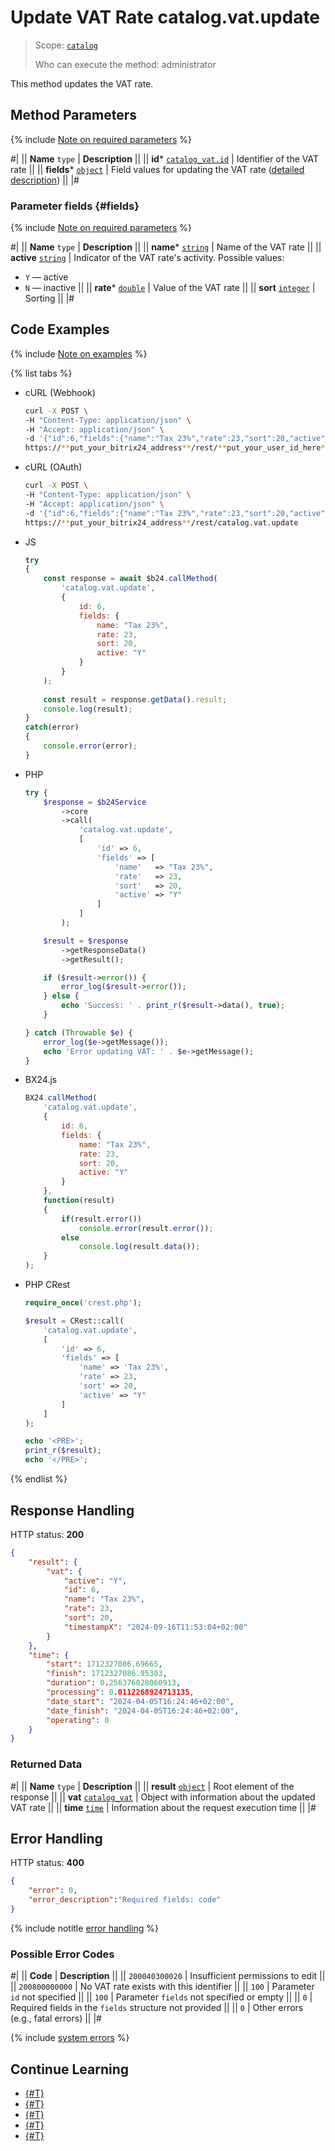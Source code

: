 # Update VAT Rate catalog.vat.update

> Scope: [`catalog`](../../scopes/permissions.md)
>
> Who can execute the method: administrator

This method updates the VAT rate.

## Method Parameters

{% include [Note on required parameters](../../../_includes/required.md) %}

#|
|| **Name**
`type` | **Description** ||
|| **id***
[`catalog_vat.id`](../data-types.md#catalog_vat) | Identifier of the VAT rate ||
|| **fields***
[`object`](../../data-types.md) | Field values for updating the VAT rate ([detailed description](#fields)) ||
|#

### Parameter fields {#fields}

{% include [Note on required parameters](../../../_includes/required.md) %}

#|
|| **Name**
`type` | **Description** ||
|| **name***
[`string`](../../data-types.md) | Name of the VAT rate ||
|| **active**
[`string`](../../data-types.md) | Indicator of the VAT rate's activity. Possible values:
- `Y` — active
- `N` — inactive
||
|| **rate***
[`double`](../../data-types.md) | Value of the VAT rate ||
|| **sort**
[`integer`](../../data-types.md) | Sorting
||
|#

## Code Examples

{% include [Note on examples](../../../_includes/examples.md) %}

{% list tabs %}

- cURL (Webhook)

    ```bash
    curl -X POST \
    -H "Content-Type: application/json" \
    -H "Accept: application/json" \
    -d '{"id":6,"fields":{"name":"Tax 23%","rate":23,"sort":20,"active":"Y"}}' \
    https://**put_your_bitrix24_address**/rest/**put_your_user_id_here**/**put_your_webhook_here**/catalog.vat.update
    ```

- cURL (OAuth)

    ```bash
    curl -X POST \
    -H "Content-Type: application/json" \
    -H "Accept: application/json" \
    -d '{"id":6,"fields":{"name":"Tax 23%","rate":23,"sort":20,"active":"Y"},"auth":"**put_access_token_here**"}' \
    https://**put_your_bitrix24_address**/rest/catalog.vat.update
    ```

- JS

    ```js
    try
    {
    	const response = await $b24.callMethod(
    		'catalog.vat.update', 
    		{
    			id: 6,
    			fields: {
    				name: "Tax 23%",
    				rate: 23,
    				sort: 20,
    				active: "Y"
    			}
    		}
    	);
    	
    	const result = response.getData().result;
    	console.log(result);
    }
    catch(error)
    {
    	console.error(error);
    }
    ```

- PHP

    ```php
    try {
        $response = $b24Service
            ->core
            ->call(
                'catalog.vat.update',
                [
                    'id' => 6,
                    'fields' => [
                        'name'   => "Tax 23%",
                        'rate'   => 23,
                        'sort'   => 20,
                        'active' => "Y"
                    ]
                ]
            );
    
        $result = $response
            ->getResponseData()
            ->getResult();
    
        if ($result->error()) {
            error_log($result->error());
        } else {
            echo 'Success: ' . print_r($result->data(), true);
        }
    
    } catch (Throwable $e) {
        error_log($e->getMessage());
        echo 'Error updating VAT: ' . $e->getMessage();
    }
    ```

- BX24.js

    ```js
    BX24.callMethod(
        'catalog.vat.update', 
        {
            id: 6,
            fields: {
                name: "Tax 23%",
                rate: 23,
                sort: 20,
                active: "Y"
            }
        },
        function(result)
        {
            if(result.error())
                console.error(result.error());
            else
                console.log(result.data());
        }
    );
    ```

- PHP CRest

    ```php
    require_once('crest.php');

    $result = CRest::call(
        'catalog.vat.update',
        [
            'id' => 6,
            'fields' => [
                'name' => 'Tax 23%',
                'rate' => 23,
                'sort' => 20,
                'active' => "Y"
            ]
        ]
    );

    echo '<PRE>';
    print_r($result);
    echo '</PRE>';
    ```

{% endlist %}

## Response Handling

HTTP status: **200**

```json
{
    "result": {
        "vat": {
            "active": "Y",
            "id": 6,
            "name": "Tax 23%",
            "rate": 23,
            "sort": 20,
            "timestampX": "2024-09-16T11:53:04+02:00"
        }
    },
    "time": {
        "start": 1712327086.69665,
        "finish": 1712327086.95303,
        "duration": 0.256376028060913,
        "processing": 0.0112268924713135,
        "date_start": "2024-04-05T16:24:46+02:00",
        "date_finish": "2024-04-05T16:24:46+02:00",
        "operating": 0
    }
}
```

### Returned Data

#|
|| **Name**
`type` | **Description** ||
|| **result**
[`object`](../../data-types.md) | Root element of the response ||
|| **vat**
[`catalog_vat`](../data-types.md#catalog_vat) | Object with information about the updated VAT rate
||
|| **time**
[`time`](../../data-types.md#time) | Information about the request execution time ||
|#

## Error Handling

HTTP status: **400**

```json
{
    "error": 0,
    "error_description":"Required fields: code"
}
```

{% include notitle [error handling](../../../_includes/error-info.md) %}

### Possible Error Codes

#|
|| **Code** | **Description** ||
|| `200040300020` | Insufficient permissions to edit
||
|| `200800000000` | No VAT rate exists with this identifier
||
|| `100` | Parameter `id` not specified
||
|| `100` | Parameter `fields` not specified or empty
||
|| `0` | Required fields in the `fields` structure not provided
|| 
|| `0` | Other errors (e.g., fatal errors)
|| 
|#

{% include [system errors](../../../_includes/system-errors.md) %}

## Continue Learning

- [{#T}](./catalog-vat-add.md)
- [{#T}](./catalog-vat-get.md)
- [{#T}](./catalog-vat-list.md)
- [{#T}](./catalog-vat-delete.md)
- [{#T}](./catalog-vat-get-fields.md)